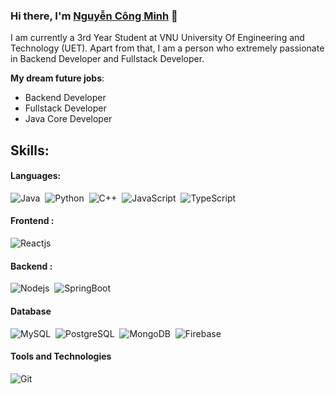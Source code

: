 ### Hi there, I'm [Nguyễn Công Minh](https://github.com/mingfulsnack) 👋
 
 I am currently a 3rd Year Student at VNU University Of Engineering and Technology (UET). Apart from that, I am a person who extremely passionate in Backend Developer and Fullstack Developer.

 
 **My dream future jobs**:
 - Backend Developer
 - Fullstack Developer
 - Java Core Developer
 
 ## Skills:
 
 #### Languages:
 
 ![Java](https://img.shields.io/badge/Java-ED8B00?style=for-the-badge&logo=openjdk&logoColor=white)&nbsp;
 ![Python](https://img.shields.io/badge/python-3670A0?style=for-the-badge&logo=python&logoColor=ffdd54)&nbsp;
 ![C++](https://img.shields.io/badge/-C++-blue?logo=cplusplus)&nbsp;
 ![JavaScript](https://shields.io/badge/JavaScript-F7DF1E?logo=JavaScript&logoColor=000&style=flat-square)&nbsp;
 ![TypeScript](https://shields.io/badge/TypeScript-3178C6?logo=TypeScript&logoColor=FFF&style=flat-square)&nbsp;
 #### Frontend :
 ![Reactjs](https://img.shields.io/badge/-ReactJs-61DAFB?logo=react&logoColor=white&style=for-the-badge)&nbsp;
 #### Backend :
 ![Nodejs](https://img.shields.io/badge/node.js-339933?style=for-the-badge&logo=Node.js&logoColor=white)&nbsp;
 ![SpringBoot](https://img.shields.io/badge/SpringBoot-6DB33F?style=flat-square&logo=Spring&logoColor=white)&nbsp;
 #### Database
 
 ![MySQL](https://img.shields.io/badge/MySQL-00000F?style=for-the-badge&logo=mysql&logoColor=white)&nbsp;
 ![PostgreSQL](https://img.shields.io/badge/PostgreSQL-316192?style=for-the-badge&logo=postgresql&logoColor=white)&nbsp;
 ![MongoDB](https://img.shields.io/badge/-MongoDB-13aa52?style=for-the-badge&logo=mongodb&logoColor=white)&nbsp;
 ![Firebase](https://img.shields.io/badge/firebase-ffca28?style=for-the-badge&logo=firebase&logoColor=black)&nbsp;
 
 #### Tools and Technologies
 

 ![Git](https://img.shields.io/badge/GIT-E44C30?style=for-the-badge&logo=git&logoColor=white)&nbsp;

 
 

 

